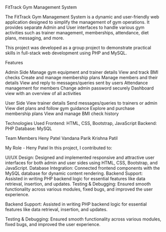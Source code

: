 FitTrack Gym Management System 

The FitTrack Gym Management System is a dynamic and user-friendly web application designed to simplify the management of gym operations. It provides separate Admin and User interfaces to handle various gym activities such as trainer management, memberships, attendance, diet plans, messaging, and more.

This project was developed as a group project to demonstrate practical skills in full-stack web development using PHP and MySQL.

Features

Admin Side
Manage gym equipment and trainer details
View and track BMI checks
Create and manage membership plans
Manage members and their details
View and reply to messages/queries sent by users
Attendance management for members
Change admin password securely
Dashboard view with an overview of all activities

User Side
View trainer details
Send messages/queries to trainers or admin
View diet plans and follow gym guidance
Explore and purchase membership plans
View and manage BMI check history

Technologies Used
Frontend: HTML, CSS, Bootstrap, JavaScript
Backend: PHP
Database: MySQL


Team Members
Heny Patel
Vandana Parik
Krishna Patil

My Role - Heny Patel
In this project, I contributed to:

UI/UX Design: Designed and implemented responsive and attractive user interfaces for both admin and user sides using HTML, CSS, Bootstrap, and JavaScript.
Database Integration: Connected frontend components with the MySQL database for dynamic content rendering.
Backend Support: Assisted in writing PHP backend logic for essential features like data retrieval, insertion, and updates.
Testing & Debugging: Ensured smooth functionality across various modules, fixed bugs, and improved the user experience.

Backend Support: Assisted in writing PHP backend logic for essential features like data retrieval, insertion, and updates.

Testing & Debugging: Ensured smooth functionality across various modules, fixed bugs, and improved the user experience.

